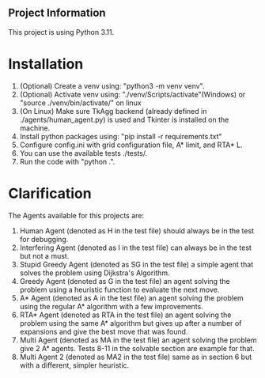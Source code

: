 ## Project Information

This project is using Python 3.11.

# Installation

1. (Optional) Create a venv using: "python3 -m venv venv".
2. (Optional) Activate venv using: "./venv/Scripts/activate"(Windows) or "source ./venv/bin/activate/" on linux
3. (On Linux) Make sure TkAgg backend (already defined in ./agents/human_agent.py) is used and Tkinter is installed on the machine.
4. Install python packages using: "pip install -r requirements.txt"
5. Configure config.ini with grid configuration file, A* limit, and RTA* L.
6. You can use the available tests ./tests/.
7. Run the code with "python .".

# Clarification

The Agents available for this projects are:

1. Human Agent (denoted as H in the test file) should always be in the test for debugging.
2. Interfering Agent (denoted as I in the test file) can always be in the test but not a must.
3. Stupid Greedy Agent (denoted as SG in the test file) a simple agent that solves the problem using Dijkstra's Algorithm.
4. Greedy Agent (denoted as G in the test file) an agent solving the problem using a heuristic function to evaluate the next move.
5. A* Agent (denoted as A in the test file) an agent solving the problem using the regular A* algorithm with a few improvements.
6. RTA* Agent (denoted as RTA in the test file) an agent solving the problem using the same A* algorithm but gives up after a number of expansions and give the best move that was found.
7. Multi Agent (denoted as MA in the test file) an agent solving the problem give 2 A* agents. Tests 8-11 in the solvable section are example for that.
8. Multi Agent 2 (denoted as MA2 in the test file) same as in section 6 but with a different, simpler heuristic.









